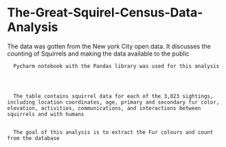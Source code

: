 # The-Great-Squirel-Census-Data-Analysis


The data was gotten from the New york City open data. It discusses the counting of Squirrels and making the data available to the public


      Pycharm notebook with the Pandas library was used for this analysis
      
      
      
      
      The table contains squirrel data for each of the 3,023 sightings, including location coordinates, age, primary and secondary fur color, elevation, activities, communications, and interactions between squirrels and with humans
      
      
      The goal of this analysis is to extract the Fur colours and count from the database
